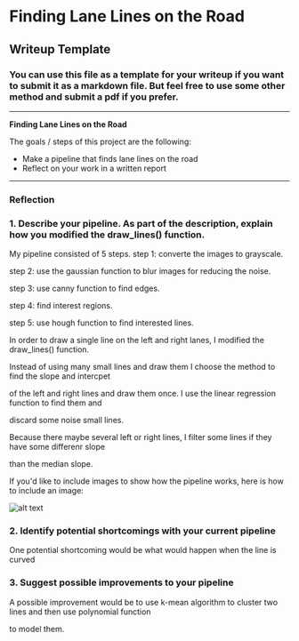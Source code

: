 # **Finding Lane Lines on the Road** 

## Writeup Template

### You can use this file as a template for your writeup if you want to submit it as a markdown file. But feel free to use some other method and submit a pdf if you prefer.

---

**Finding Lane Lines on the Road**

The goals / steps of this project are the following:
* Make a pipeline that finds lane lines on the road
* Reflect on your work in a written report


[//]: # (Image References)

[image1]: ./examples/grayscale.jpg "Grayscale"

---

### Reflection

### 1. Describe your pipeline. As part of the description, explain how you modified the draw_lines() function.

My pipeline consisted of 5 steps. 
step 1: converte the images to grayscale.

step 2: use the gaussian function to blur images for reducing the noise.

step 3: use canny function to find edges.

step 4: find interest regions.

step 5: use hough function to find interested lines.


In order to draw a single line on the left and right lanes, I modified the draw_lines() function.

Instead of using many small lines and draw them I choose the method to find the slope and intercpet

of the left and right lines and draw them once. I use the linear regression function to find them and

discard some noise small lines. 

Because there maybe several left or right lines, I filter some lines if they have some differenr slope

than the median slope.


If you'd like to include images to show how the pipeline works, here is how to include an image: 

![alt text][image1]

[image1]: ./examples/grayscale.jpg "Grayscale"


### 2. Identify potential shortcomings with your current pipeline


One potential shortcoming would be what would happen when the line is curved



### 3. Suggest possible improvements to your pipeline

A possible improvement would be to use k-mean algorithm to cluster two lines and then use polynomial function

to model them.


